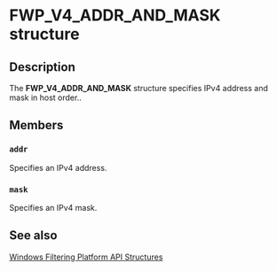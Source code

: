 # FWP_V4_ADDR_AND_MASK structure

## Description

The **FWP_V4_ADDR_AND_MASK** structure specifies IPv4 address and mask in host order..

## Members

### `addr`

Specifies an IPv4 address.

### `mask`

Specifies an IPv4 mask.

## See also

[Windows Filtering Platform API Structures](https://learn.microsoft.com/windows/desktop/FWP/fwp-structs)